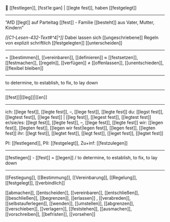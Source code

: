 🏁 [[festlegen]], [fɛstˈleːɡən] | [[legte fest]], haben [[festgelegt]]

---
“AfD [[legt]] auf Parteitag [[fest]] - Familie [[besteht]] aus Vater, Mutter, Kindern”

*[[C1-Lesen-432-Text#^4|^]]* Dabei lassen sich [[ungeschriebene]] Regeln von explizit schriftlich [[festgelegten]] [[unterscheiden]]

---
= [[bestimmen]], [[vereinbaren]], [[definieren]]
≈ [[festsetzen]], [[festmachen]], [[regeln]], [[verfügen]]
≠ [[offenlassen]], [[unentschieden]], [[flexibel bleiben]]

---
to determine, to establish, to fix, to lay down

---
[[fest]]|[[leg]]|[[en]]

---
ich: [[lege fest]], [[legte fest]], –, [[lege fest]], [[legte fest]]
du: [[legst fest]], [[legtest fest]], [[lege fest]] | [[leg fest]], [[legest fest]], [[legtest fest]]
er/sie/es: [[legt fest]], [[legte fest]], –, [[lege fest]], [[legte fest]]
wir: [[legen fest]], [[legten fest]], [[legen wir fest|legen fest]], [[legen fest]], [[legten fest]]
ihr: [[legt fest]], [[legtet fest]], [[legt fest]], [[leget fest]], [[legtet fest]]

PI: [[festlegend]], PII: [[festgelegt]], Zu+inf: [[festzulegen]]

---
[[festlegen]] - [[fest]] = [[legen]] / to determine, to establish, to fix, to lay down

---
[[Festlegung]], [[Bestimmung]], [[Vereinbarung]], [[Regelung]], [[festgelegt]], [[verbindlich]]

[[abmachen]], [[entscheiden]], [[vereinbaren]], [[entschließen]], [[beschließen]], [[begrenzen]], [[erlassen]]
, [[verabreden]], [[selbstauferlegen]], [[wenden]], [[umstellen]], [[abgrenzen]], [[verschieben]], [[verlagern]], [[feststehen]], [[ausmachen]], [[vorschreiben]], [[befristen]], [[vorsehen]]